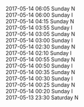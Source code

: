 2017-05-14 06:05 Sunday  N  
2017-05-14 06:00 Sunday  I  
2017-05-14 04:15 Sunday  N  
2017-05-14 03:55 Sunday  I  
2017-05-14 03:05 Sunday  N  
2017-05-14 03:00 Sunday  I  
2017-05-14 02:30 Sunday  N  
2017-05-14 02:10 Sunday  I  
2017-05-14 00:55 Sunday  N  
2017-05-14 00:50 Sunday  I  
2017-05-14 00:35 Sunday  N  
2017-05-14 00:30 Sunday  I  
2017-05-14 00:25 Sunday  N  
2017-05-14 00:20 Sunday  I  
2017-05-13 23:30 Saturday  N  
